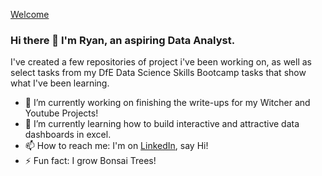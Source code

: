 [Welcome]("https://github.com/RyanPitt100/RyanPitt100/blob/main/devin-h-p51V2hcqRhc-unsplash.jpg")
### Hi there 👋 I'm Ryan, an aspiring Data Analyst.

I've created a few repositories of project i've been working on, as well as select tasks from my DfE Data Science Skills Bootcamp tasks that show what I've been learning. 

- 🔭 I’m currently working on finishing the write-ups for my Witcher and Youtube Projects! 
- 🌱 I’m currently learning how to build interactive and attractive data dashboards in excel.
- 📫 How to reach me: I'm on [LinkedIn](https://www.linkedin.com/in/ryan-pitt-b9321a238/), say Hi! 
- ⚡ Fun fact: I grow Bonsai Trees! 
<!--
**RyanPitt100/RyanPitt100** is a ✨ _special_ ✨ repository because its `README.md` (this file) appears on your GitHub profile.

Here are some ideas to get you started:

- 🔭 I’m currently working on ...
- 🌱 I’m currently learning 
- 👯 I’m looking to collaborate on ...
- 🤔 I’m looking for help with ...
- 💬 Ask me about ...
- 📫 How to reach me: I'm on LinkedIn, say Hi! 
- ⚡ Fun fact: I grow Bonsai Trees! 
-->
